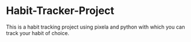 # Habit-Tracker-Project
This is a habit tracking project using pixela and python with which you can track your habit of choice.
